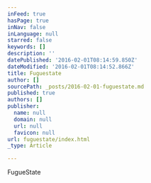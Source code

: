 ```yaml
---
inFeed: true
hasPage: true
inNav: false
inLanguage: null
starred: false
keywords: []
description: ''
datePublished: '2016-02-01T08:14:59.850Z'
dateModified: '2016-02-01T08:14:52.866Z'
title: Fuguestate
author: []
sourcePath: _posts/2016-02-01-fuguestate.md
published: true
authors: []
publisher:
  name: null
  domain: null
  url: null
  favicon: null
url: fuguestate/index.html
_type: Article

---
```

FugueState